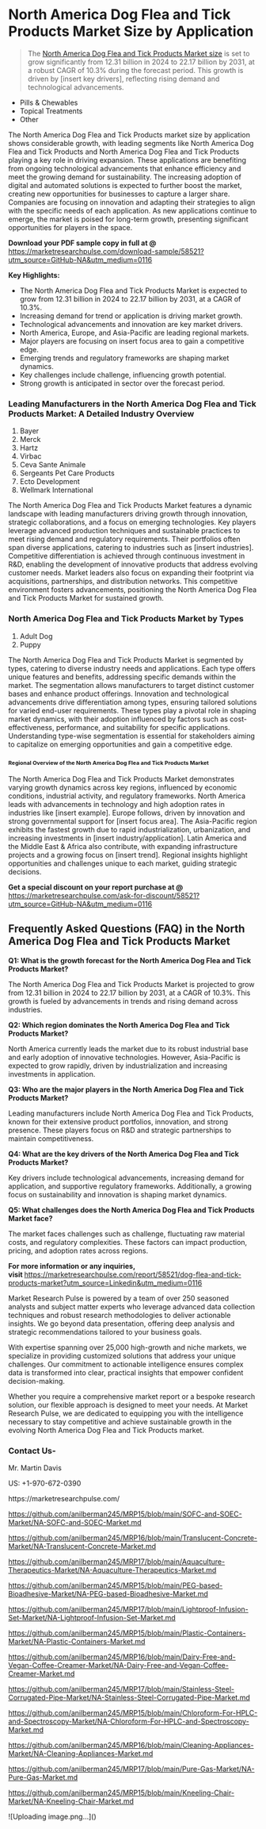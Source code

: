 <h1>North America Dog Flea and Tick Products Market&nbsp;Size by Application</h1><blockquote><p>The <a href="https://marketresearchpulse.com/download-sample/58521?utm_source=GitHub-NA&amp;utm_medium=0116">North America Dog Flea and Tick Products Market size</a> is set to grow significantly from 12.31 billion in 2024 to 22.17 billion by 2031, at a robust CAGR of 10.3% during the forecast period. This growth is driven by [insert key drivers], reflecting rising demand and technological advancements.</p></blockquote><ul><li>Pills & Chewables <li> Topical Treatments <li> Other</li></ul><p>The North America Dog Flea and Tick Products market size by application shows considerable growth, with leading segments like North America Dog Flea and Tick Products and North America Dog Flea and Tick Products playing a key role in driving expansion. These applications are benefiting from ongoing technological advancements that enhance efficiency and meet the growing demand for sustainability. The increasing adoption of digital and automated solutions is expected to further boost the market, creating new opportunities for businesses to capture a larger share. Companies are focusing on innovation and adapting their strategies to align with the specific needs of each application. As new applications continue to emerge, the market is poised for long-term growth, presenting significant opportunities for players in the space.</p><p><strong>Download your PDF sample copy in full at @ </strong><a href="https://marketresearchpulse.com/download-sample/58521?utm_source=GitHub-NA&amp;utm_medium=0116">https://marketresearchpulse.com/download-sample/58521?utm_source=GitHub-NA&amp;utm_medium=0116</a></p><p><strong>Key Highlights: </strong></p><ul><li>The North America Dog Flea and Tick Products Market is expected to grow from 12.31 billion in 2024 to 22.17 billion by 2031, at a CAGR of 10.3%.</li><li>Increasing demand for trend or application is driving market growth.</li><li>Technological advancements and innovation are key market drivers.</li><li>North America, Europe, and Asia-Pacific are leading regional markets.</li><li>Major players are focusing on insert focus area to gain a competitive edge.</li><li>Emerging trends and regulatory frameworks are shaping market dynamics.</li><li>Key challenges include challenge, influencing growth potential.</li><li>Strong growth is anticipated in sector over the forecast period.</li></ul><h3>Leading Manufacturers in the North America Dog Flea and Tick Products Market: A Detailed Industry Overview</h3><ol><li>Bayer</li><li>Merck</li><li>Hartz</li><li>Virbac</li><li>Ceva Sante Animale</li><li>Sergeants Pet Care Products</li><li>Ecto Development</li><li>Wellmark International</li></ol><div class="flex max-w-full flex-col flex-grow"><div class="min-h-8 text-message flex w-full flex-col items-end gap-2 whitespace-normal break-words [.text-message+&amp;]:mt-5" dir="auto" data-message-author-role="assistant" data-message-id="fd8432e4-4910-450d-b182-61b7bfb0a01f" data-message-model-slug="gpt-4o"><div class="flex w-full flex-col gap-1 empty:hidden first:pt-[3px]"><div class="markdown prose w-full break-words dark:prose-invert light"><p>The North America Dog Flea and Tick Products Market features a dynamic landscape with leading manufacturers driving growth through innovation, strategic collaborations, and a focus on emerging technologies. Key players leverage advanced production techniques and sustainable practices to meet rising demand and regulatory requirements. Their portfolios often span diverse applications, catering to industries such as [insert industries]. Competitive differentiation is achieved through continuous investment in R&amp;D, enabling the development of innovative products that address evolving customer needs. Market leaders also focus on expanding their footprint via acquisitions, partnerships, and distribution networks. This competitive environment fosters advancements, positioning the North America Dog Flea and Tick Products Market for sustained growth.</p></div></div></div></div><h3>North America Dog Flea and Tick Products Market by Types</h3><ol><li>Adult Dog <li> Puppy</li></ol><div class="flex max-w-full flex-col flex-grow"><div class="min-h-8 text-message flex w-full flex-col items-end gap-2 whitespace-normal break-words [.text-message+&amp;]:mt-5" dir="auto" data-message-author-role="assistant" data-message-id="084470be-0bb7-4664-bddf-5156b4f41249" data-message-model-slug="gpt-4o-mini"><div class="flex w-full flex-col gap-1 empty:hidden first:pt-[3px]"><div class="markdown prose w-full break-words dark:prose-invert light"><p>The North America Dog Flea and Tick Products Market is segmented by types, catering to diverse industry needs and applications. Each type offers unique features and benefits, addressing specific demands within the market. The segmentation allows manufacturers to target distinct customer bases and enhance product offerings. Innovation and technological advancements drive differentiation among types, ensuring tailored solutions for varied end-user requirements. These types play a pivotal role in shaping market dynamics, with their adoption influenced by factors such as cost-effectiveness, performance, and suitability for specific applications. Understanding type-wise segmentation is essential for stakeholders aiming to capitalize on emerging opportunities and gain a competitive edge.</p></div></div></div></div><h3><span style="font-size: 11px;">Regional Overview of the North America Dog Flea and Tick Products Market</span></h3><div class="flex max-w-full flex-col flex-grow"><div class="min-h-8 text-message flex w-full flex-col items-end gap-2 whitespace-normal break-words [.text-message+&amp;]:mt-5" dir="auto" data-message-author-role="assistant" data-message-id="e9038762-ce64-4e30-91c9-9bd413514231" data-message-model-slug="gpt-4o-mini"><div class="flex w-full flex-col gap-1 empty:hidden first:pt-[3px]"><div class="markdown prose w-full break-words dark:prose-invert light"><p>The North America Dog Flea and Tick Products Market demonstrates varying growth dynamics across key regions, influenced by economic conditions, industrial activity, and regulatory frameworks. North America leads with advancements in technology and high adoption rates in industries like [insert example]. Europe follows, driven by innovation and strong governmental support for [insert focus area]. The Asia-Pacific region exhibits the fastest growth due to rapid industrialization, urbanization, and increasing investments in [insert industry/application]. Latin America and the Middle East &amp; Africa also contribute, with expanding infrastructure projects and a growing focus on [insert trend]. Regional insights highlight opportunities and challenges unique to each market, guiding strategic decisions.</p></div></div></div></div><p><strong>Get a special discount on your report purchase at @ </strong><a href="https://marketresearchpulse.com/ask-for-discount/58521?utm_source=GitHub-NA&amp;utm_medium=0116">https://marketresearchpulse.com/ask-for-discount/58521?utm_source=GitHub-NA&amp;utm_medium=0116</a></p><h2>Frequently Asked Questions (FAQ) in the North America Dog Flea and Tick Products Market</h2><p><strong>Q1: What is the growth forecast for the North America Dog Flea and Tick Products Market?</strong></p><p>The North America Dog Flea and Tick Products Market is projected to grow from 12.31 billion in 2024 to 22.17 billion by 2031, at a CAGR of 10.3%. This growth is fueled by advancements in trends and rising demand across industries.</p><p><strong>Q2: Which region dominates the North America Dog Flea and Tick Products Market?</strong></p><p>North America currently leads the market due to its robust industrial base and early adoption of innovative technologies. However, Asia-Pacific is expected to grow rapidly, driven by industrialization and increasing investments in application.</p><p><strong>Q3: Who are the major players in the North America Dog Flea and Tick Products Market?</strong></p><p>Leading manufacturers include North America Dog Flea and Tick Products, known for their extensive product portfolios, innovation, and strong presence. These players focus on R&amp;D and strategic partnerships to maintain competitiveness.</p><p><strong>Q4: What are the key drivers of the North America Dog Flea and Tick Products Market?</strong></p><p>Key drivers include technological advancements, increasing demand for application, and supportive regulatory frameworks. Additionally, a growing focus on sustainability and innovation is shaping market dynamics.</p><p><strong>Q5: What challenges does the North America Dog Flea and Tick Products Market face?</strong></p><p>The market faces challenges such as challenge, fluctuating raw material costs, and regulatory complexities. These factors can impact production, pricing, and adoption rates across regions.</p><p><strong>For more information or any inquiries, visit&nbsp;</strong><a href="https://marketresearchpulse.com/report/58521/dog-flea-and-tick-products-market?utm_source=Linkedin&utm_medium=0116">https://marketresearchpulse.com/report/58521/dog-flea-and-tick-products-market?utm_source=Linkedin&utm_medium=0116</a></p><p>Market Research Pulse is powered by a team of over 250 seasoned analysts and subject matter experts who leverage advanced data collection techniques and robust research methodologies to deliver actionable insights. We go beyond data presentation, offering deep analysis and strategic recommendations tailored to your business goals.</p><p>With expertise spanning over 25,000 high-growth and niche markets, we specialize in providing customized solutions that address your unique challenges. Our commitment to actionable intelligence ensures complex data is transformed into clear, practical insights that empower confident decision-making.</p><p>Whether you require a comprehensive market report or a bespoke research solution, our flexible approach is designed to meet your needs. At Market Research Pulse, we are dedicated to equipping you with the intelligence necessary to stay competitive and achieve sustainable growth in the evolving North America Dog Flea and Tick Products market.</p><h3><strong>Contact Us-</strong></h3><p>Mr. Martin Davis</p><p>US: +1-970-672-0390</p><p>https://marketresearchpulse.com/</p><p><a href="https://github.com/anilberman245/MRP15/blob/main/SOFC-and-SOEC-Market/NA-SOFC-and-SOEC-Market.md">https://github.com/anilberman245/MRP15/blob/main/SOFC-and-SOEC-Market/NA-SOFC-and-SOEC-Market.md</a></p><p><a href="https://github.com/anilberman245/MRP16/blob/main/Translucent-Concrete-Market/NA-Translucent-Concrete-Market.md">https://github.com/anilberman245/MRP16/blob/main/Translucent-Concrete-Market/NA-Translucent-Concrete-Market.md</a></p><p><a href="https://github.com/anilberman245/MRP17/blob/main/Aquaculture-Therapeutics-Market/NA-Aquaculture-Therapeutics-Market.md">https://github.com/anilberman245/MRP17/blob/main/Aquaculture-Therapeutics-Market/NA-Aquaculture-Therapeutics-Market.md</a></p><p><a href="https://github.com/anilberman245/MRP15/blob/main/PEG-based-Bioadhesive-Market/NA-PEG-based-Bioadhesive-Market.md">https://github.com/anilberman245/MRP15/blob/main/PEG-based-Bioadhesive-Market/NA-PEG-based-Bioadhesive-Market.md</a></p><p><a href="https://github.com/anilberman245/MRP17/blob/main/Lightproof-Infusion-Set-Market/NA-Lightproof-Infusion-Set-Market.md">https://github.com/anilberman245/MRP17/blob/main/Lightproof-Infusion-Set-Market/NA-Lightproof-Infusion-Set-Market.md</a></p><p><a href="https://github.com/anilberman245/MRP15/blob/main/Plastic-Containers-Market/NA-Plastic-Containers-Market.md">https://github.com/anilberman245/MRP15/blob/main/Plastic-Containers-Market/NA-Plastic-Containers-Market.md</a></p><p><a href="https://github.com/anilberman245/MRP16/blob/main/Dairy-Free-and-Vegan-Coffee-Creamer-Market/NA-Dairy-Free-and-Vegan-Coffee-Creamer-Market.md">https://github.com/anilberman245/MRP16/blob/main/Dairy-Free-and-Vegan-Coffee-Creamer-Market/NA-Dairy-Free-and-Vegan-Coffee-Creamer-Market.md</a></p><p><a href="https://github.com/anilberman245/MRP17/blob/main/Stainless-Steel-Corrugated-Pipe-Market/NA-Stainless-Steel-Corrugated-Pipe-Market.md">https://github.com/anilberman245/MRP17/blob/main/Stainless-Steel-Corrugated-Pipe-Market/NA-Stainless-Steel-Corrugated-Pipe-Market.md</a></p><p><a href="https://github.com/anilberman245/MRP15/blob/main/Chloroform-For-HPLC-and-Spectroscopy-Market/NA-Chloroform-For-HPLC-and-Spectroscopy-Market.md">https://github.com/anilberman245/MRP15/blob/main/Chloroform-For-HPLC-and-Spectroscopy-Market/NA-Chloroform-For-HPLC-and-Spectroscopy-Market.md</a></p><p><a href="https://github.com/anilberman245/MRP16/blob/main/Cleaning-Appliances-Market/NA-Cleaning-Appliances-Market.md">https://github.com/anilberman245/MRP16/blob/main/Cleaning-Appliances-Market/NA-Cleaning-Appliances-Market.md</a></p><p><a href="https://github.com/anilberman245/MRP17/blob/main/Pure-Gas-Market/NA-Pure-Gas-Market.md">https://github.com/anilberman245/MRP17/blob/main/Pure-Gas-Market/NA-Pure-Gas-Market.md</a></p><p><a href="https://github.com/anilberman245/MRP15/blob/main/Kneeling-Chair-Market/NA-Kneeling-Chair-Market.md">https://github.com/anilberman245/MRP15/blob/main/Kneeling-Chair-Market/NA-Kneeling-Chair-Market.md</a></p>
![Uploading image.png…]()
